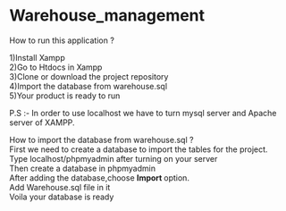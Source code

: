 # Warehouse_management
How to run this application ?

1)Install Xampp <br>
2)Go to Htdocs in Xampp <br>
3)Clone or download the project repository <br>
4)Import the database from warehouse.sql <br>
5)Your product is ready to run <br>

P.S :-  In order to use localhost we have to turn mysql server and Apache server of XAMPP.


How to import the database from warehouse.sql ? <br>
 First we need to create a database to import the tables for the project. <br>
 Type localhost/phpmyadmin after turning on your server <br>
 Then create a database in phpmyadmin <br>
 After adding the database,choose  <b> Import </b> option. <br>
 Add Warehouse.sql file in it <br>
 Voila your database is ready <br>
      
